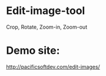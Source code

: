 # Edit-image-tool
Crop, Rotate, Zoom-in, Zoom-out

# Demo site: 
http://pacificsoftdev.com/edit-images/
